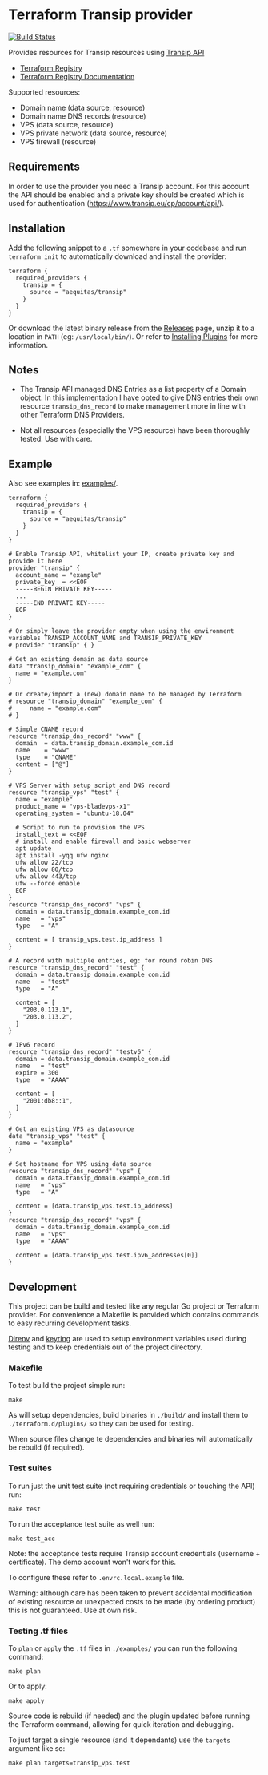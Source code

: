 # Terraform Transip provider

[![Build Status](https://travis-ci.org/aequitas/terraform-provider-transip.svg?branch=master)](https://travis-ci.org/aequitas/terraform-provider-transip)

Provides resources for Transip resources using [Transip API](https://www.transip.eu/transip/api/)

 - [Terraform Registry](https://registry.terraform.io/providers/aequitas/transip/latest)
 - [Terraform Registry Documentation](https://registry.terraform.io/providers/aequitas/transip/latest/docs)

Supported resources:

 - Domain name (data source, resource)
 - Domain name DNS records (resource)
 - VPS (data source, resource)
 - VPS private network (data source, resource)
 - VPS firewall (resource)

## Requirements

In order to use the provider you need a Transip account. For this account the API should be enabled and a private key should be created which is used for authentication (https://www.transip.eu/cp/account/api/).

## Installation

Add the following snippet to a `.tf` somewhere in your codebase and run `terraform init` to automatically download and install the provider:

```hcl
terraform {
  required_providers {
    transip = {
      source = "aequitas/transip"
    }
  }
}
```

Or download the latest binary release from the [Releases](https://github.com/aequitas/terraform-provider-transip/releases) page, unzip it to a location in `PATH` (eg: `/usr/local/bin/`). Or refer to [Installing Plugins](https://www.terraform.io/docs/plugins/basics.html#installing-plugins) for more information.

## Notes

- The Transip API managed DNS Entries as a list property of a Domain object. In this implementation I have opted to give DNS entries their own resource `transip_dns_record` to make management more in line with other Terraform DNS Providers.

- Not all resources (especially the VPS resource) have been thoroughly tested. Use with care.

## Example

Also see examples in: [examples/](https://github.com/aequitas/terraform-provider-transip/tree/master/examples).

```hcl
terraform {
  required_providers {
    transip = {
      source = "aequitas/transip"
    }
  }
}

# Enable Transip API, whitelist your IP, create private key and provide it here
provider "transip" {
  account_name = "example"
  private_key  = <<EOF
  -----BEGIN PRIVATE KEY-----
  ...
  -----END PRIVATE KEY-----
  EOF
}

# Or simply leave the provider empty when using the environment variables TRANSIP_ACCOUNT_NAME and TRANSIP_PRIVATE_KEY
# provider "transip" { }

# Get an existing domain as data source
data "transip_domain" "example_com" {
  name = "example.com"
}

# Or create/import a (new) domain name to be managed by Terraform
# resource "transip_domain" "example_com" {
#     name = "example.com"
# }

# Simple CNAME record
resource "transip_dns_record" "www" {
  domain  = data.transip_domain.example_com.id
  name    = "www"
  type    = "CNAME"
  content = ["@"]
}

# VPS Server with setup script and DNS record
resource "transip_vps" "test" {
  name = "example"
  product_name = "vps-bladevps-x1"
  operating_system = "ubuntu-18.04"

  # Script to run to provision the VPS
  install_text = <<EOF
  # install and enable firewall and basic webserver
  apt update
  apt install -yqq ufw nginx
  ufw allow 22/tcp
  ufw allow 80/tcp
  ufw allow 443/tcp
  ufw --force enable
  EOF
}
resource "transip_dns_record" "vps" {
  domain = data.transip_domain.example_com.id
  name   = "vps"
  type   = "A"

  content = [ transip_vps.test.ip_address ]
}

# A record with multiple entries, eg: for round robin DNS
resource "transip_dns_record" "test" {
  domain = data.transip_domain.example_com.id
  name   = "test"
  type   = "A"

  content = [
    "203.0.113.1",
    "203.0.113.2",
  ]
}

# IPv6 record
resource "transip_dns_record" "testv6" {
  domain = data.transip_domain.example_com.id
  name   = "test"
  expire = 300
  type   = "AAAA"

  content = [
    "2001:db8::1",
  ]
}

# Get an existing VPS as datasource
data "transip_vps" "test" {
  name = "example"
}

# Set hostname for VPS using data source
resource "transip_dns_record" "vps" {
  domain = data.transip_domain.example_com.id
  name   = "vps"
  type   = "A"

  content = [data.transip_vps.test.ip_address]
}
resource "transip_dns_record" "vps" {
  domain = data.transip_domain.example_com.id
  name   = "vps"
  type   = "AAAA"

  content = [data.transip_vps.test.ipv6_addresses[0]]
}
```

## Development

This project can be build and tested like any regular Go project or Terraform provider. For convenience a Makefile is provided which contains commands to easy recurring development tasks.

[Direnv](https://direnv.net/) and [keyring](https://pypi.org/project/keyring/) are used to setup environment variables used during testing and to keep credentials out of the project directory.

### Makefile

To test build the project simple run:

    make

As will setup dependencies, build binaries in `./build/` and install them to `./terraform.d/plugins/` so they can be used for testing.

When source files change te dependencies and binaries will automatically be rebuild (if required).

### Test suites

To run just the unit test suite (not requiring credentials or touching the API) run:

    make test

To run the acceptance test suite as well run:

    make test_acc

Note: the acceptance tests require Transip account credentials (username + certificate). The demo account won't work for this.

To configure these refer to `.envrc.local.example` file.

Warning: although care has been taken to prevent accidental modification of existing resource or unexpected costs to be made (by ordering product) this is not guaranteed. Use at own risk.

### Testing .tf files

To `plan` or `apply` the `.tf` files in `./examples/` you can run the following command:

    make plan

Or to apply:

    make apply

Source code is rebuild (if needed) and the plugin updated before running the Terraform command, allowing for quick iteration and debugging.

To just target a single resource (and it dependants) use the `targets` argument like so:

    make plan targets=transip_vps.test
